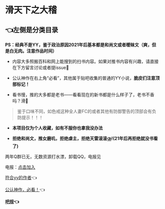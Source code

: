 
# 滑天下之大稽

## 👈左侧是分类目录

**PS：经典不是YY，鉴于政治原因2021年后基本都是和尚文或者暧昧文（爽，但是白无肉。注意作品时间）**

- 内容大多照搬百科和网上能搜到的扫书内容。如果对推书内容有兴趣，请直接在下方留言讨论或者提issue🙏

- 公认神作在右上角“必看”，其他属于贴吧收集的普通的YY小说，**脆皮们注意顶部标记！**

- 看书慢，推的大多都是老书——看看现在的新书都是什么样子了，老书不香吗？滑🐓

> 鉴于口味不同，如色戒这种全人妻FC的或者其他有防御警告的顶部会有负防提示！！！

- **本项目仅为个人收藏，如有不服你也拿我没办法**

- **拒绝和尚文，推女磨叽，拒绝虐主，拒绝天雷滚滚⛈️!(21年后再拒绝就没书看了)**

两年Q群已无，无数资源打水漂，卸载QQ，电报见

电报：[点击加入](https://t.me/+Sb-he8vG4CyPFrGO)

[符合yy的作者](/YY-Author.md)👈

[公认神作，必看！](/must.md)👈

**[吧规](https://tieba.baidu.com/p/6087710033)👈**
